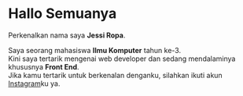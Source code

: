 # Hallo Semuanya 

Perkenalkan nama saya **Jessi Ropa**.

Saya seorang mahasiswa **Ilmu Komputer** tahun ke-3.\
Kini saya tertarik mengenai web developer dan sedang mendalaminya khususnya **Front End**.\
Jika kamu tertarik untuk berkenalan denganku, silahkan ikuti akun [Instagram](https://www.instagram.com/jessychrystin/)ku ya.
